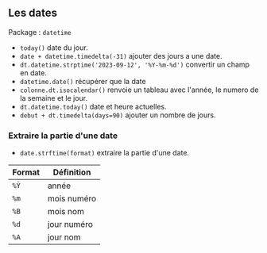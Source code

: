 
## Les dates

Package : `datetime`

* `today()` date du jour.
* `date + datetime.timedelta(-31)` ajouter des jours a une date.
* `dt.datetime.strptime('2023-09-12', '%Y-%m-%d')` convertir un champ en date.
* `datetime.date()` récupérer que la date
* `colonne.dt.isocalendar()` renvoie un tableau avec l'année, le numero de la semaine et le jour.
* `dt.datetime.today()` date et heure actuelles.
* `debut + dt.timedelta(days=90)` ajouter un nombre de jours.
  
### Extraire la partie d'une date

* `date.strftime(format)` extraire la partie d'une date.

Format | Définition
-------|---------
`%Ỳ`   | année
`%m`   | mois numéro
`%B`   | mois nom
`%d`   | jour numéro
`%A`   | jour nom